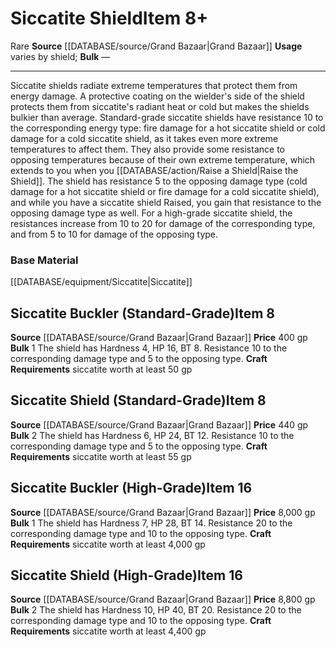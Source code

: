 ﻿---
bulk: '2'
id: '1425'
item_category: Shields
item_subcategory: Precious Material Shields
level: '8'
name: Siccatite Shield
price: 440 gp
rarity: Rare
source: '[[DATABASE/source/Grand Bazaar|Grand Bazaar]]'
trait:
- '[[DATABASE/trait/Rare|Rare]]'
type: Item
usage: varies by shield

---
# Siccatite Shield<span class="item-type">Item 8+</span>

<span class="trait-rare item-trait">Rare</span>
**Source** [[DATABASE/source/Grand Bazaar|Grand Bazaar]]
**Usage** varies by shield; **Bulk** —

---
Siccatite shields radiate extreme temperatures that protect them from energy damage. A protective coating on the wielder's side of the shield protects them from siccatite's radiant heat or cold but makes the shields bulkier than average. Standard-grade siccatite shields have resistance 10 to the corresponding energy type: fire damage for a hot siccatite shield or cold damage for a cold siccatite shield, as it takes even more extreme temperatures to affect them. They also provide some resistance to opposing temperatures because of their own extreme temperature, which extends to you when you [[DATABASE/action/Raise a Shield|Raise the Shield]]. The shield has resistance 5 to the opposing damage type (cold damage for a hot siccatite shield or fire damage for a cold siccatite shield), and while you have a siccatite shield Raised, you gain that resistance to the opposing damage type as well. For a high-grade siccatite shield, the resistances increase from 10 to 20 for damage of the corresponding type, and from 5 to 10 for damage of the opposing type.

### Base Material

[[DATABASE/equipment/Siccatite|Siccatite]]

## Siccatite Buckler (Standard-Grade)<span class="item-type">Item 8</span>

**Source** [[DATABASE/source/Grand Bazaar|Grand Bazaar]]
**Price** 400 gp
**Bulk** 1
The shield has Hardness 4, HP 16, BT 8. Resistance 10 to the corresponding damage type and 5 to the opposing type.
**Craft Requirements** siccatite worth at least 50 gp

## Siccatite Shield (Standard-Grade)<span class="item-type">Item 8</span>

**Source** [[DATABASE/source/Grand Bazaar|Grand Bazaar]]
**Price** 440 gp
**Bulk** 2
The shield has Hardness 6, HP 24, BT 12. Resistance 10 to the corresponding damage type and 5 to the opposing type.
**Craft Requirements** siccatite worth at least 55 gp

## Siccatite Buckler (High-Grade)<span class="item-type">Item 16</span>

**Source** [[DATABASE/source/Grand Bazaar|Grand Bazaar]]
**Price** 8,000 gp
**Bulk** 1
The shield has Hardness 7, HP 28, BT 14. Resistance 20 to the corresponding damage type and 10 to the opposing type.
**Craft Requirements** siccatite worth at least 4,000 gp

## Siccatite Shield (High-Grade)<span class="item-type">Item 16</span>

**Source** [[DATABASE/source/Grand Bazaar|Grand Bazaar]]
**Price** 8,800 gp
**Bulk** 2
The shield has Hardness 10, HP 40, BT 20. Resistance 20 to the corresponding damage type and 10 to the opposing type.
**Craft Requirements** siccatite worth at least 4,400 gp